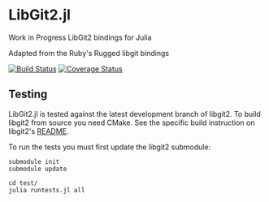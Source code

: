 # LibGit2.jl

Work in Progress LibGit2 bindings for Julia

Adapted from the Ruby's Rugged libgit bindings

[![Build Status](https://travis-ci.org/jakebolewski/LibGit2.jl.svg?branch=master)](https://travis-ci.org/jakebolewski/LibGit2.jl)
[![Coverage Status](https://img.shields.io/coveralls/jakebolewski/LibGit2.jl.svg)](https://coveralls.io/r/jakebolewski/LibGit2.jl?branch=master)

## Testing
LibGit2.jl is tested against the latest development branch of
libgit2.  To build libgit2 from source you need CMake.  See the
specific build instruction on libgit2's [README](https://github.com/libgit2/libgit2#building-libgit2---using-cmake).

To run the tests you must first update the libgit2 submodule:

```
submodule init
submodule update

cd test/
julia runtests.jl all
```
